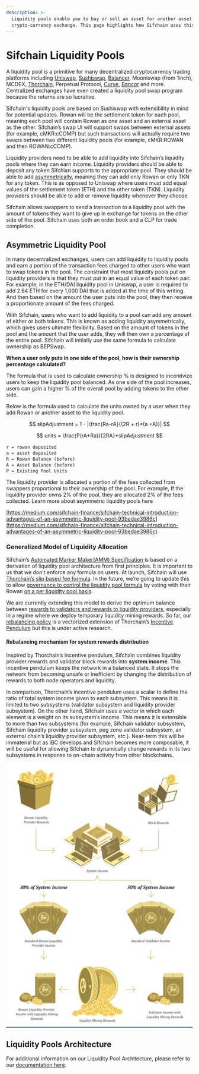 ```yaml
---
description: >-
  Liquidity pools enable you to buy or sell an asset for another asset on a
  crypto-currency exchange. This page highlights how Sifchain uses this concept.
---
```


# Sifchain Liquidity Pools

A liquidity pool is a primitive for many decentralized cryptocurrency trading platforms including [Uniswap](https://docs.ethhub.io/guides/graphical-guide-for-understanding-uniswap), [Sushiswap](https://boxmining.com/sushi/), [Balancer](https://docs.balancer.finance/getting-started/faq#balancer-pools), Mooniswap \(from 1inch\), MCDEX, [Thorchain](https://docs.thorchain.org/how-it-works/continuous-liquidity-pools), Perpetual Protocol, [Curve](https://www.curve.fi/stableswap-paper.pdf), [Bancor](https://support.bancor.network/hc/en-us/articles/360000472072-What-Are-Bancor-Liquidity-Pools-#:~:text=Liquidity%20pools%20perform%20autonomous%2C%20peer,holding%20its%20%E2%80%9Cpool%20token%E2%80%9D.%29) and more. Centralized exchanges have even created a liquidity pool swap program because the returns are so lucrative.‌

Sifchain's liquidity pools are based on Sushiswap with extensibility in mind for potential updates. Rowan will be the settlement token for each pool, meaning each pool will contain Rowan as one asset and an external asset as the other. Sifchain’s swap UI will support swaps between external assets \(for example, cMKR:cCOMP\) but such transactions will actually require two swaps between two different liquidity pools \(for example, cMKR:ROWAN and then ROWAN:cCOMP\).‌

Liquidity providers need to be able to add liquidity into Sifchain’s liquidity pools where they can earn income. Liquidity providers should be able to deposit any token Sifchian supports to the appropriate pool. They should be able to add [asymmetrically](https://medium.com/thorchain/asymmetric-withdrawals-on-bepswap-a6924ed2f28b), meaning they can add only Rowan or only TKN for any token. This is as opposed to Uniswap where users must add equal values of the settlement token \(ETH\) and the other token \(TKN\). Liquidity providers should be able to add or remove liquidity whenever they choose.‌

Sifchain allows swappers to send a transaction to a liquidity pool with the amount of tokens they want to give up in exchange for tokens on the other side of the pool. Sifchain uses both an order book and a CLP for trade completion.‌

## Asymmetric Liquidity Pool‌ <a id="asymmetric-liquidity-pool"></a>

In many decentralized exchanges, users can add liquidity to liquidity pools and earn a portion of the transaction fees charged to other users who want to swap tokens in the pool. The constraint that most liquidity pools put on liquidity providers is that they must put in an equal value of each token pair. For example, in the ETH/DAI liquidity pool in Uniswap, a user is required to add 2.64 ETH for every 1,000 DAI that is added at the time of this writing. And then based on the amount the user puts into the pool, they then receive a proportionate amount of the fees charged.‌

With Sifchain, users who want to add liquidity to a pool can add any amount of either or both tokens. This is known as adding liquidity asymmetrically, which gives users ultimate flexibility. Based on the amount of tokens in the pool and the amount that the user adds, they will then own a percentage of the entire pool. Sifchain will initially use the same formula to calculate ownership as BEPSwap.‌

**When a user only puts in one side of the pool, how is their ownership percentage calculated?**‌

The formula that is used to calculate ownership % is designed to incentivize users to keep the liquidity pool balanced. As one side of the pool increases, users can gain a higher % of the overall pool by adding tokens to the other side.‌

Below is the formula used to calculate the units owned by a user when they add Rowan or another asset to the liquidity pool.

$$
slipAdjustment = 1 - |\frac{Ra-rA}{(2R + r)*(a +A)}|
$$

$$
units = \frac{P(rA+Ra)}{2RA}*slipAdjustment
$$

```text
r = rowan deposited‌
a = asset deposited‌
R = Rowan Balance (before)‌
A = Asset Balance (before)‌
P = Existing Pool Units‌
```

The liquidity provider is allocated a portion of the fees collected from swappers proportional to their ownership of the pool. For example, If the liquidity provider owns 2% of the pool, they are allocated 2% of the fees collected. Learn more about asymmetric liquidity pools here‌

​[https://medium.com/sifchain-finance/sifchain-technical-introduction-advantages-of-an-asymmetric-liquidity-pool-93bedae3986c](https://medium.com/sifchain-finance/sifchain-technical-introduction-advantages-of-an-asymmetric-liquidity-pool-93bedae3986c)‌

### Generalized Model of Liquidity Allocation

Sifchain’s [Automated Marker Maker\(AMM\) Specification](https://hackmd.io/6VK2LSYjRTyeNCoHpVt2hg) is based on a derivation of liquidity pool architecture from first principles. It is important to us that we don’t enforce any formula on users. At launch, Sifchain will use [Thorchain’s slip based fee formula](https://docs.thorchain.org/how-it-works/continuous-liquidity-pools#slip-based-fee-model-clp). In the future, we’re going to update this to allow [governance to control the liquidity pool formula](https://twitter.com/sifchain/status/1319358940090560512?s=20) by voting with their Rowan [on a per liquidity pool basis](https://twitter.com/sifchain/status/1319361777616838659?s=20).

We are currently extending this model to derive the optimum balance between [rewards to validators and rewards to liquidity providers](https://twitter.com/sifchain/status/1320954306632118272?s=20), especially in a regime where we deploy temporary liquidity mining rewards. So far, our [rebalancing policy](https://hackmd.io/@shrutiappiah/r1itFRrPv) is a vectorized extension of Thorchain’s [Incentive Pendulum](https://docs.thorchain.org/how-it-works/incentive-pendulum) but this is under active research.

#### Rebalancing mechanism for system rewards distribution

Inspired by Thorchain’s incentive pendulum, Sifchain combines liquidity provider rewards and validator block rewards into **system income**. This incentive pendulum keeps the network in a balanced state. It stops the network from becoming unsafe or inefficient by changing the distribution of rewards to both node operators and liquidity.

In comparison, Thorchain’s incentive pendulum uses a scalar to define the ratio of total system income given to each subsystem. This means it is limited to two subsystems \(validator subsystem and liquidity provider subsystem\). On the other hand, Sifchain uses a vector in which each element is a weight on its subsystem’s income. This means it is extensible to more than two subsystems \(for example, Sifchain validator subsystem, Sifchain liquidity provider subsystem, peg zone validator subsystem, an external chain’s liquidity provider subsystem, etc.\). Near-term this will be immaterial but as IBC develops and Sifchain becomes more composable, it will be useful for allowing Sifchain to dynamically change rewards in its two subsystems in response to on-chain activity from other blockchains.

![](../.gitbook/assets/screen-shot-2021-01-20-at-12.08.55-pm.png)

## Liquidity Pools Architecture‌ <a id="liquidity-pools-architecture"></a>

For additional information on our Liquidity Pool Architecture, please refer to our [documentation here](https://github.com/Sifchain/sifnode/blob/develop/docs/clp/Liquidity%20Pools%20Architecture.md).

